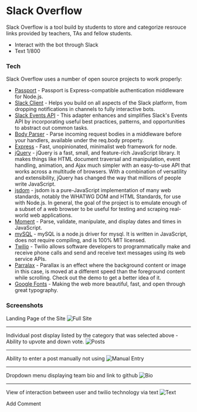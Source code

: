 # Slack Overflow

Slack Overflow is a tool build by students to store and categorize resrouce links provided by teachers, TAs and fellow students.  
 - Interact with the bot through Slack
 - Text 1/800
### Tech

Slack Overflow uses a number of open source projects to work properly:

* [Passport](https://www.npmjs.com/package/passport) - Passport is Express-compatible authentication middleware for Node.js.
* [Slack Client](https://www.npmjs.com/package/@slack/client) - Helps you build on all aspects of the Slack platform, from dropping notifications in channels to fully interactive bots.
* [Slack Events API](https://www.npmjs.com/package/@slack/events-api) - This adapter enhances and simplifies Slack's Events API by incorporating useful best practices, patterns, and opportunities to abstract out common tasks.
* [Body Parser](https://www.npmjs.com/package/body-parser) - Parse incoming request bodies in a middleware before your handlers, available under the req.body property.
* [Express](https://www.npmjs.com/package/express) - Fast, unopinionated, minimalist web framework for node.
* [jQuery](https://jquery.com/) - jQuery is a fast, small, and feature-rich JavaScript library. It makes things like HTML document traversal and manipulation, event handling, animation, and Ajax much simpler with an easy-to-use API that works across a multitude of browsers. With a combination of versatility and extensibility, jQuery has changed the way that millions of people write JavaScript.
* [jsdom](https://www.npmjs.com/package/jsdom) - jsdom is a pure-JavaScript implementation of many web standards, notably the WHATWG DOM and HTML Standards, for use with Node.js. In general, the goal of the project is to emulate enough of a subset of a web browser to be useful for testing and scraping real-world web applications.
* [Moment](https://momentjs.com/) - Parse, validate, manipulate, and display dates and times in JavaScript.
* [mySQL](https://www.npmjs.com/package/mysql) - mySQL is a node.js driver for mysql. It is written in JavaScript, does not require compiling, and is 100% MIT licensed.
* [Twilio](https://www.twilio.com/?pdv=c&pcrid=232791429827&pmt=e&pkw=twilio&campaign=G_S_Brand_Alpha_NA&utm_source=google&utm_medium=cpc&utm_term=twilio&utm_campaign=G_S_Brand_Alpha_NA&utm_content=Brand&gclid=EAIaIQobChMItPOQxen-2gIVCsZkCh1SxQ_zEAAYASAAEgKF2_D_BwE) - Twilio allows software developers to programmatically make and receive phone calls and send and receive text messages using its web service APIs. 
* [Parralax](https://materializecss.com/parallax.html) - Parallax is an effect where the background content or image in this case, is moved at a different speed than the foreground content while scrolling. Check out the demo to get a better idea of it.
* [Google Fonts](https://fonts.google.com/) - Making the web more beautiful, fast, and open through great typography.


### Screenshots
Landing Page of the Site
![Full Site](./public/images/fullsitess.jpg "Optional Title")
___
Individual post display listed by the category that was selected above
    - Ability to upvote and down vote.
![Posts](./public/images/postsss.jpg "Optional Title")
___
Ability to enter a post manually not using
![Manual Entry](./public/images/manualentryss.jpg "Optional Title")
___
Dropdown menu displaying team bio and link to github
![Bio](./public/images/bioss.jpg "Optional Title")
___
View of interaction between user and twilio technology via text
![Text](./public/images/textss.jpg "Optional Title")


Add Comment